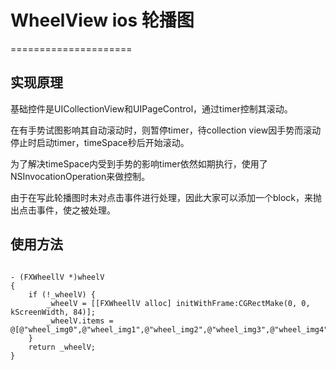 # WheelView ios 轮播图
=====================

实现原理
---------------------

<p>
基础控件是UICollectionView和UIPageControl，通过timer控制其滚动。
</p>

<p>
在有手势试图影响其自动滚动时，则暂停timer，待collection view因手势而滚动停止时启动timer，timeSpace秒后开始滚动。
</p>

<p>
为了解决timeSpace内受到手势的影响timer依然如期执行，使用了NSInvocationOperation来做控制。
</p>

<p>
由于在写此轮播图时未对点击事件进行处理，因此大家可以添加一个block，来抛出点击事件，使之被处理。
</p>


使用方法
----------------------
<pre><code>
- (FXWheellV *)wheelV
{
    if (!_wheelV) {
        _wheelV = [[FXWheellV alloc] initWithFrame:CGRectMake(0, 0, kScreenWidth, 84)];
        _wheelV.items = @[@"wheel_img0",@"wheel_img1",@"wheel_img2",@"wheel_img3",@"wheel_img4"];
    }
    return _wheelV;
}
</code></pre>

